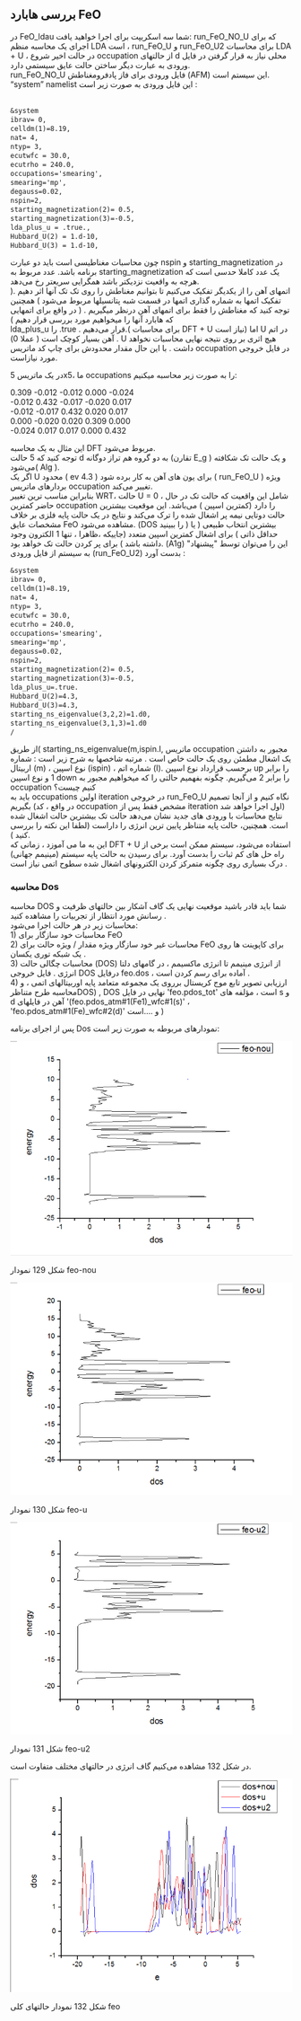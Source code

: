 ## بررسی هابارد FeO 

  
در FeO\_ldau شما سه اسکریپت برای اجرا خواهید یافت: run\_FeO\_NO\_U  که برای اجرای یک محاسبه منظم LDA است ، run\_FeO\_U و run\_FeO\_U2 برای محاسبات LDA + U ، در حالت اخیر  شروع occupation از حالتهای d محلی نیاز به قرار گرفتن در فایل ورودی به عبارت دیگر ساختن حالت عایق سیستمی دارد.  
run\_FeO\_NO\_U فایل ورودی برای فاز پادفرومغناطش \(AFM\)  این سیستم است.  
“system” namelist این فایل ورودی به صورت زیر است :

```

&system
ibrav= 0, 
celldm(1)=8.19, 
nat= 4, 
ntyp= 3,
ecutwfc = 30.0, 
ecutrho = 240.0,
occupations='smearing', 
smearing='mp', 
degauss=0.02,
nspin=2,
starting_magnetization(2)= 0.5, 
starting_magnetization(3)=-0.5,
lda_plus_u = .true.,
Hubbard_U(2) = 1.d-10,
Hubbard_U(3) = 1.d-10,
```

چون محاسبات مغناطیسی است باید دو عبارت nspin و starting\_magnetization در برنامه باشد. عدد مربوط به starting\_magnetization یک عدد کاملا حدسی است که هرچه به واقعیت نزدیکتر باشد همگرایی سریعتر رخ می‌دهد.  
اتمهای آهن را از یکدیگر تفکیک می‌کنیم تا بتوانیم مغناطش را روی تک تک آنها اثر دهیم .\( تفکیک اتمها به شماره گذاری اتمها در قسمت شبه پتانسیلها مربوط می‌شود \) همچنین توجه کنید که مغناطش را فقط برای اتمهای آهن درنظر میگیریم . \( در واقع برای اتمهایی که هابارد آنها را میخواهیم مورد بررسی قرار دهیم \)  
lda\_plus\_u را .true . قرار می‌دهیم.\( برای محاسبات DFT + U نیاز است\) اما U در اتم آهن بسیار کوچک است \( عملا 0\) . U هیچ اثری بر روی نتیجه نهایی محاسبات نخواهد داشت . با این حال مقدار محدودش برای چاپ کد ماتریس occupation در فایل خروجی مورد نیازاست. 

در یک ماتریس 5x5، ما occupations را به صورت زیر محاسبه میکنیم:

  
 0.309     -0.012     -0.012     0.000     -0.024  
-0.012      0.432     -0.017    -0.020      0.017  
-0.012     -0.017      0.432     0.020      0.017  
 0.000     -0.020      0.020     0.309      0.000  
-0.024      0.017      0.017     0.000      0.432

این مثال به یک محاسبه DFT مربوط می‌شود.   
توجه کنید که 5 حالت d به دو گروه هم تراز دوگانه \(تقارن E\_g \) و یک حالت تک شکافته می‌شود\( Alg \).  
اگر یک  U محدود \( ev 4.3 \) برای یون های آهن به کار برده شود \( run\_FeO\_U \) ویژه بردارهای ماتریس occupation تغییر می‌کند.  
بنابراین مناسب ترین تغییر WRT، حالت U = 0 ، شامل این واقعیت که حالت تک در حال حاضر کمترین occupation را دارد \(کمترین اسپین \) می‌باشد. این موقعیت بیشترین حالت دوتایی نیمه پر اشغال شده را ترک می‌کند و نتایج در یک حالت پایه فلزی بر خلاف مشخصات عایق FeO مشاهده می‌شود. \(DOS را ببینید \) بیشترین انتخاب طبیعی \( یا حداقل ذاتی \) برای اشغال کمترین اسپین متعدد \(جاییکه ،ظاهرا ، تنها 1 الکترون وجود داشته باشد \) برای پر کردن حالت تک خواهد بود. \(A1g\) این را می‌توان توسط "پیشنهاد" به سیستم از فایل ورودی \(run\_FeO\_U2\) بدست آورد :

```
&system
ibrav= 0, 
celldm(1)=8.19, 
nat= 4, 
ntyp= 3,
ecutwfc = 30.0, 
ecutrho = 240.0,
occupations='smearing', 
smearing='mp', 
degauss=0.02,
nspin=2,
starting_magnetization(2)= 0.5, 
starting_magnetization(3)=-0.5,
lda_plus_u=.true.
Hubbard_U(2)=4.3, 
Hubbard_U(3)=4.3,
starting_ns_eigenvalue(3,2,2)=1.d0, 
starting_ns_eigenvalue(3,1,3)=1.d0
/
```

از طریق\( starting\_ns\_eigenvalue\(m,ispin.I, ماتریس occupation مجبور به داشتن یک اشغال مطمئن روی یک حالت خاص است . مرتبه شاخصها به شرح زیر است : شماره اربیتال \(m\) ، نوع اسپین \(ispin\) ، شماره اتم \(I\).  برحسب قرارداد نوع اسپین up را برابر 1 و نوع اسپین down را برابر 2 می‌گیریم. چگونه بفهمیم حالتی را که میخواهیم مجبور به occupation کنیم چیست؟   
باید به occupations اولین iteration در خروجی run\_FeO\_U نگاه کنیم و از آنجا تصمیم بگیریم \(در واقع ، کد occupation مشخص فقط پس از iteration اول اجرا خواهد شد\)  
نتایج  محاسبات با ورودی های جدید نشان می‌دهد حالت تک بیشترین حالت اشغال شده است. همچنین، حالت پایه متناظر پایین ترین انرژی را داراست \(لطفا این نکته را بررسی کنید \).  
این به ما می آموزد ، زمانی که DFT + U استفاده می‌شود، سیستم ممکن است برخی از راه حل های کم ثبات را بدست آورد. برای رسیدن به حالت پایه سیستم \(مینیمم جهانی\) درک بسیاری روی چگونه متمرکز کردن الکترونهای اشغال شده سطوح اتمی نیاز است . 

###  محاسبه Dos 

  
محاسبه DOS شما باید قادر باشید موقعیت نهایی یک گاف آشکار بین حالتهای ظرفیت و رسانش مورد انتظار از تجربیات را مشاهده کنید .  
محاسبات زیر در هر حالت اجرا می‌شود:  
1\) محاسبات خود سازگار برای FeO   
2\) محاسبات غیر خود سازگار ویژه مقدار / ویژه حالت برای FeO برای کاپوینت ها روی یک شبکه توری یکسان .  
3\) محاسبات چگالی حالت \(DOS\) از انرژی مینیمم تا انرژی ماکسیمم ، در گامهای دلتا انرژی . فایل خروجی DOS درفایل feo.dos ، آماده برای رسم کردن است .   
4\) ارزیابی تصویر تابع موج کریستال برروی یک مجموعه متعامد پایه اوربیتالهای اتمی ، و محاسبه طرح متناظرDOS\) , DOS نهایی در فایل 'feo.pdos\_tot' است ، مؤلفه های s و d آهن در فایلهای '\(feo.pdos\_atm\#1\(Fe1\)\_wfc\#1\(s\)' ، 'feo.pdos\_atm\#1\(Fe\)\_wfc\#2\(d\)' و ....است \)

پس از اجرای برنامه Dos نمودارهای مربوطه به صورت زیر است:

![](/assets/129.png)

شکل 129 نمودار feo-nou

![](/assets/130.png)

شکل 130 نمودار feo-u

![](/assets/131.png)

شکل 131 نمودار feo-u2

در شکل 132 مشاهده می‌کنیم گاف انرژی در حالتهای مختلف متفاوت است.

![](/assets/132.png)  


شکل 132 نمودار حالتهای کلی feo

